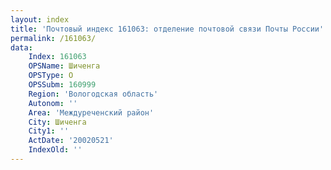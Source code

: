 ```yaml
---
layout: index
title: 'Почтовый индекс 161063: отделение почтовой связи Почты России'
permalink: /161063/
data:
    Index: 161063
    OPSName: Шиченга
    OPSType: О
    OPSSubm: 160999
    Region: 'Вологодская область'
    Autonom: ''
    Area: 'Междуреченский район'
    City: Шиченга
    City1: ''
    ActDate: '20020521'
    IndexOld: ''
---
```

